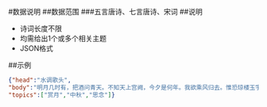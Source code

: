 #数据说明
##数据范围
###五言唐诗、七言唐诗、宋词
##说明
* 诗词长度不限
* 均需给出1个或多个相关主题
* JSON格式  

##示例
```JSON
{"head":"水调歌头",
"body":"明月几时有，把酒问青天。不知天上宫阙，今夕是何年。我欲乘风归去。惟恐琼楼玉宇，高处不胜寒，起舞弄清影，何似在人间。转朱阁，低绮户，照无眠。不应有恨，何事长向别时圆？人有悲欢离合，月有阴晴圆缺，此事古难全。但愿人长久，千里共婵娟。",
"topics":["赏月","中秋","思念"]}
```  
